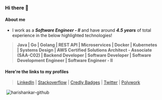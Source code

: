 ### Hi there 👋

#### About me
- I work as a ***Software Engineer - II*** and have around ***4.5 years*** of total experience in the below highlighted technologies!

> **Java | Go | Golang | REST API | Microservices | Docker | Kubernetes | Systems Design | AWS Certified Solutions Architect - Associate (SAA-C02) | Backend Developer | Software Developer | Software Development Engineer | Software Engineer - II**

#### Here're the links to my profiles
> [LinkedIn](https://www.linkedin.com/in/Harishankar97) | [Stackoverflow](https://stackoverflow.com/users/17200622/harishankar-bhat-r) | [Credly Badges](https://www.credly.com/users/harishankar97/badges) | [Twitter](https://twitter.com/harishankar97) | [Polywork](http://poly.work/harishankar97)
  
<p>&nbsp;<img align="center" src="https://github-readme-stats.vercel.app/api?username=harishankar-github&show_icons=true&locale=en" alt="harishankar-github" /></p>
